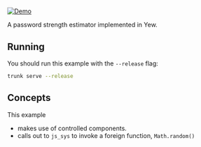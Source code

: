 # 

[![Demo](https://img.shields.io/website?label=demo&url=https%3A%2F%2Fexamples.yew.rs%2Fpassword_strength)](https://examples.yew.rs/password_strength)

A password strength estimator implemented in Yew.

## Running

You should run this example with the `--release` flag:

```bash
trunk serve --release
```

## Concepts

This example

* makes use of controlled components.
* calls out to `js_sys` to invoke a foreign function, `Math.random()`

